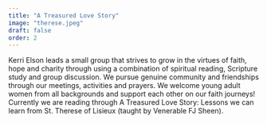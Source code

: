 ```yaml
---
title: "A Treasured Love Story"
image: "therese.jpeg"
draft: false
order: 2
---
```


Kerri Elson leads a small group that strives to grow in the virtues of faith, hope and charity through using a combination of spiritual reading, Scripture study and group discussion. We pursue genuine community and friendships through our meetings, activities and prayers. We welcome young adult women from all backgrounds and support each other on our faith journeys! Currently we are reading through A Treasured Love Story: Lessons we can learn from St. Therese of Lisieux (taught by Venerable FJ Sheen).